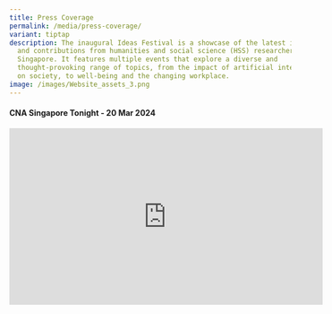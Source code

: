 ```yaml
---
title: Press Coverage
permalink: /media/press-coverage/
variant: tiptap
description: The inaugural Ideas Festival is a showcase of the latest insights
  and contributions from humanities and social science (HSS) researchers in
  Singapore. It features multiple events that explore a diverse and
  thought-provoking range of topics, from the impact of artificial intelligence
  on society, to well-being and the changing workplace.
image: /images/Website_assets_3.png
---
```

<h4>CNA Singapore Tonight - 20 Mar 2024</h4>
<div class="iframe-wrapper">
<iframe height="315" width="560" allowfullscreen="true" frameborder="0" src="https://www.youtube.com/embed/6tIe8praF0A?si=wk2q_55a6hmj8HAc"></iframe>
</div>
<h4></h4>
<p></p>